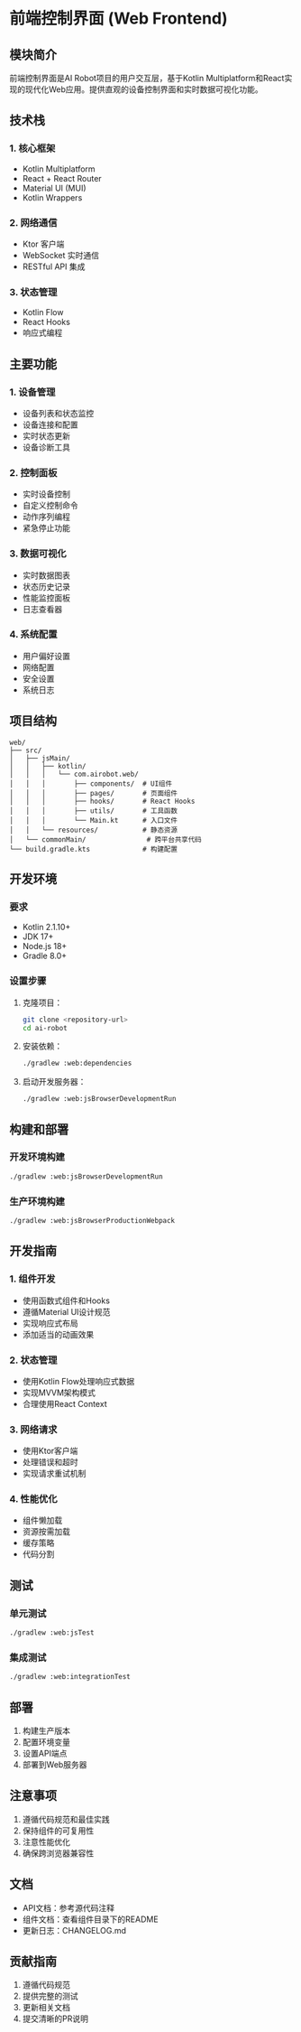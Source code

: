 # 前端控制界面 (Web Frontend)

## 模块简介

前端控制界面是AI Robot项目的用户交互层，基于Kotlin Multiplatform和React实现的现代化Web应用。提供直观的设备控制界面和实时数据可视化功能。

## 技术栈

### 1. 核心框架
- Kotlin Multiplatform
- React + React Router
- Material UI (MUI)
- Kotlin Wrappers

### 2. 网络通信
- Ktor 客户端
- WebSocket 实时通信
- RESTful API 集成

### 3. 状态管理
- Kotlin Flow
- React Hooks
- 响应式编程

## 主要功能

### 1. 设备管理
- 设备列表和状态监控
- 设备连接和配置
- 实时状态更新
- 设备诊断工具

### 2. 控制面板
- 实时设备控制
- 自定义控制命令
- 动作序列编程
- 紧急停止功能

### 3. 数据可视化
- 实时数据图表
- 状态历史记录
- 性能监控面板
- 日志查看器

### 4. 系统配置
- 用户偏好设置
- 网络配置
- 安全设置
- 系统日志

## 项目结构

```
web/
├── src/
│   ├── jsMain/
│   │   ├── kotlin/
│   │   │   └── com.airobot.web/
│   │   │       ├── components/  # UI组件
│   │   │       ├── pages/       # 页面组件
│   │   │       ├── hooks/       # React Hooks
│   │   │       ├── utils/       # 工具函数
│   │   │       └── Main.kt      # 入口文件
│   │   └── resources/           # 静态资源
│   └── commonMain/               # 跨平台共享代码
└── build.gradle.kts             # 构建配置
```

## 开发环境

### 要求
- Kotlin 2.1.10+
- JDK 17+
- Node.js 18+
- Gradle 8.0+

### 设置步骤

1. 克隆项目：
   ```bash
   git clone <repository-url>
   cd ai-robot
   ```

2. 安装依赖：
   ```bash
   ./gradlew :web:dependencies
   ```

3. 启动开发服务器：
   ```bash
   ./gradlew :web:jsBrowserDevelopmentRun
   ```

## 构建和部署

### 开发环境构建
```bash
./gradlew :web:jsBrowserDevelopmentRun
```

### 生产环境构建
```bash
./gradlew :web:jsBrowserProductionWebpack
```

## 开发指南

### 1. 组件开发
- 使用函数式组件和Hooks
- 遵循Material UI设计规范
- 实现响应式布局
- 添加适当的动画效果

### 2. 状态管理
- 使用Kotlin Flow处理响应式数据
- 实现MVVM架构模式
- 合理使用React Context

### 3. 网络请求
- 使用Ktor客户端
- 处理错误和超时
- 实现请求重试机制

### 4. 性能优化
- 组件懒加载
- 资源按需加载
- 缓存策略
- 代码分割

## 测试

### 单元测试
```bash
./gradlew :web:jsTest
```

### 集成测试
```bash
./gradlew :web:integrationTest
```

## 部署

1. 构建生产版本
2. 配置环境变量
3. 设置API端点
4. 部署到Web服务器

## 注意事项

1. 遵循代码规范和最佳实践
2. 保持组件的可复用性
3. 注意性能优化
4. 确保跨浏览器兼容性

## 文档

- API文档：参考源代码注释
- 组件文档：查看组件目录下的README
- 更新日志：CHANGELOG.md

## 贡献指南

1. 遵循代码规范
2. 提供完整的测试
3. 更新相关文档
4. 提交清晰的PR说明